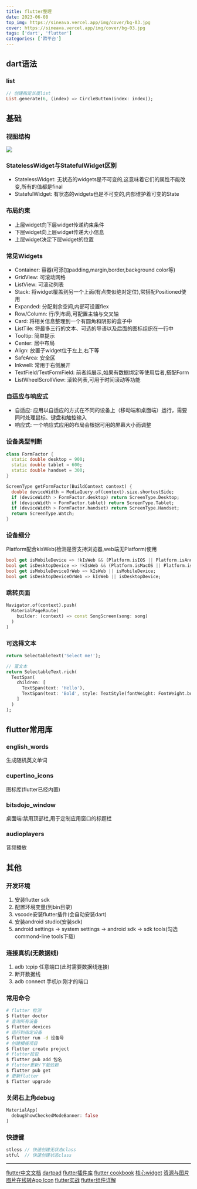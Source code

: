 ```yaml
---
title: flutter整理
date: 2023-06-08
top_img: https://sineava.vercel.app/img/cover/bg-03.jpg
cover: https://sineava.vercel.app/img/cover/bg-03.jpg
tags: ['dart', 'flutter']
categories: ['跨平台']
---
```


## dart语法
### list
```dart
// 创建指定长度list
List.generate(6, (index) => CircleButton(index: index));
```
## 基础
### 视图结构
![](https://npm.elemecdn.com/picture-bed@1.0.7//cover/flutter-1.png)
### StatelessWidget与StatefulWidget区别
- StatelessWidget: 无状态的widgets是不可变的,这意味着它们的属性不能改变,所有的值都是final
- StatefulWidget: 有状态的widgets也是不可变的,内部维护着可变的State
### 布局约束
- 上层widget向下层widget传递约束条件
- 下层widget向上层widget传递大小信息
- 上层widget决定下层widget的位置
### 常见Widgets
- Container: 容器(可添加padding,margin,border,background color等)
- GridView: 可滚动网格
- ListView: 可滚动列表
- Stack: 将widget覆盖到另一个上面(有点类似绝对定位),常搭配Positioned使用
- Expanded: 分配剩余空间,内部可设置flex
- Row/Column: 行/列布局,可配置主轴与交叉轴
- Card: 将相关信息整理到一个有圆角和阴影的盒子中
- ListTile: 将最多三行的文本、可选的导语以及后面的图标组织在一行中
- Tooltip: 简单提示
- Center: 居中布局
- Align: 放置子widget位于左上,右下等
- SafeArea: 安全区
- Inkwell: 常用于右侧展开
- TextField/TextFormField: 前者纯展示,如果有数据绑定等使用后者,搭配Form
- ListWheelScrollView: 滚轮列表,可用于时间滚动等功能
### 自适应与响应式
- 自适应: 应用以自适应的方式在不同的设备上（移动端和桌面端）运行，需要同时处理鼠标、键盘和触控输入
-  响应式: 一个响应式应用的布局会根据可用的屏幕大小而调整
### 设备类型判断
```dart
class FormFactor {
  static double desktop = 900;
  static double tablet = 600;
  static double handset = 300;
}

ScreenType getFormFactor(BuildContext context) {
  double deviceWidth = MediaQuery.of(context).size.shortestSide;
  if (deviceWidth > FormFactor.desktop) return ScreenType.Desktop;
  if (deviceWidth > FormFactor.tablet) return ScreenType.Tablet;
  if (deviceWidth > FormFactor.handset) return ScreenType.Handset;
  return ScreenType.Watch;
}
```

### 设备细分
Platform配合kIsWeb(检测是否支持浏览器,web端无Platform)使用
```dart
bool get isMobileDevice => !kIsWeb && (Platform.isIOS || Platform.isAndroid);
bool get isDesktopDevice => !kIsWeb && (Platform.isMacOS || Platform.isWindows || Platform.isLinux);
bool get isMobileDeviceOrWeb => kIsWeb || isMobileDevice;
bool get isDesktopDeviceOrWeb => kIsWeb || isDesktopDevice;
```
### 跳转页面
```dart
Navigator.of(context).push(
  MaterialPageRoute(
    builder: (context) => const SongScreen(song: song)
  )
)
```

### 可选择文本
```dart
return SelectableText('Select me!');

// 富文本
return SelectableText.rich(
  TextSpan(
    children: [
      TextSpan(text: 'Hello'),
      TextSpan(text: 'Bold', style: TextStyle(fontWeight: FontWeight.bold))
    ]
  )
);
```

## flutter常用库
### english_words
生成随机英文单词
### cupertino_icons
图标库(flutter已经内置)
### bitsdojo_window
桌面端:禁用顶部栏,用于定制应用窗口的标题栏
### audioplayers
音频播放
## 其他
### 开发环境
1. 安装flutter sdk
2. 配置环境变量(到bin目录)
3. vscode安装flutter插件(会自动安装dart)
4. 安装android studio(安装sdk)
5. android settings -> system settings -> android sdk -> sdk tools(勾选commond-line tools下载)

### 连接真机(无数据线)
1. adb tcpip 任意端口(此时需要数据线连接)
2. 断开数据线
3. adb connect 手机ip:刚才的端口

### 常用命令
```bash
# flutter 检测
$ flutter doctor
# 查询所有设备
$ flutter devices
# 运行到指定设备
$ flutter run -d 设备号
# 创建模板项目
$ flutter create project
# flutter拉包
$ flutter pub add 包名
# flutter更新/下载依赖
$ flutter pub get
# 更新flutter
$ flutter upgrade
```
### 关闭右上角debug
```dart
MaterialApp(
  debugShowCheckedModeBanner: false
)
```
### 快捷键
```dart
stless // 快速创建无状态class
stful  // 快速创建状态class
```
---
[flutter中文文档](https://flutter.cn/)
[dartpad](https://dartpad.cn/)
[flutter插件库](https://pub.dev/)
[flutter cookbook](https://flutter.cn/docs/cookbook)
[核心widget](https://flutter.cn/docs/development/ui/widgets)
[资源与图片](https://flutter.cn/docs/development/ui/assets-and-images)
[图片在线转App Icon](https://appicon.co/)
[flutter实战](https://book.flutterchina.club/)
[flutter组件详解](http://laomengit.com/)